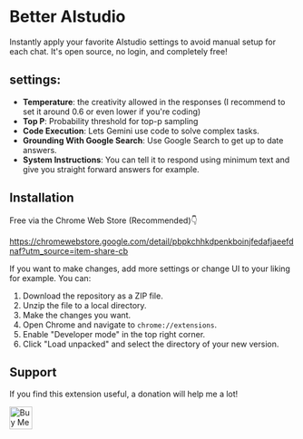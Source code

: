# Better AIstudio

Instantly apply your favorite AIstudio settings to avoid manual setup for each chat. It's open source, no login, and completely free!

## settings:

- **Temperature**: the creativity allowed in the responses (I recommend to set it around 0.6 or even lower if you're coding)
- **Top P**: Probability threshold for top-p sampling
- **Code Execution**: Lets Gemini use code to solve complex tasks.
- **Grounding With Google Search**: Use Google Search to get up to date answers.
- **System Instructions**: You can tell it to respond using minimum text and give you straight forward answers for example.

## Installation

Free via the Chrome Web Store (Recommended)👇

https://chromewebstore.google.com/detail/pbpkchhkdpenkboinjfedafjaeefdnaf?utm_source=item-share-cb

If you want to make changes, add more settings or change UI to your liking for example. You can:

1. Download the repository as a ZIP file.
2. Unzip the file to a local directory.
3. Make the changes you want.
3. Open Chrome and navigate to `chrome://extensions`.
4. Enable "Developer mode" in the top right corner.
5. Click "Load unpacked" and select the directory of your new version.

## Support

If you find this extension useful, a donation will help me a lot!

<a href="https://buymeacoffee.com/clankert800" target="_blank"><img src="https://cdn.buymeacoffee.com/buttons/v2/default-yellow.png" alt="Buy Me A Coffee" height="40"></a>
